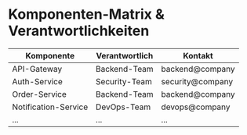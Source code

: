 # Komponenten-Matrix & Verantwortlichkeiten

| Komponente                | Verantwortlich      | Kontakt           |
|---------------------------|---------------------|-------------------|
| API-Gateway               | Backend-Team        | backend@company   |
| Auth-Service              | Security-Team       | security@company  |
| Order-Service             | Backend-Team        | backend@company   |
| Notification-Service      | DevOps-Team         | devops@company    |
| ...                       | ...                 | ...               |
